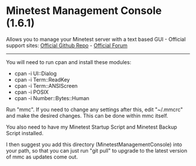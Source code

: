 # Minetest Management Console (1.6.1)
Allows you to manage your Minetest server with a text based GUI -  Official support sites: [Official Github Repo](https://github.com/fstltna/MinetestManagementConsole) - [Official Forum](https://minecity.online/index.php/forum/management-console)

---

You will need to run cpan and install these modules:

- cpan -i UI::Dialog
- cpan -i Term::ReadKey
- cpan -i Term::ANSIScreen
- cpan -i POSIX
- cpan -i Number::Bytes::Human

Run "mmc". If you need to change any settings after this, edit "~/.mmcrc" and make the desired changes. This can be done within mmc itself.

You also need to have my Minetest Startup Script and Minetest Backup Script installed.

I then suggest you add this directory (MinetestManagementConsole) into your path, so that you can just run "git pull" to upgrade to the latest version of mmc as updates come out.

